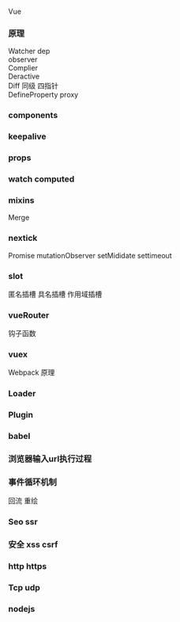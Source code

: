 Vue
### 原理
Watcher dep  
observer  
Complier  
Deractive  
Diff 同级 四指针  
DefineProperty proxy  


### components

### keepalive

### props

### watch computed

### mixins 
Merge   

### nextick
Promise mutationObserver setMididate settimeout  

### slot
匿名插槽 具名插槽 作用域插槽  

### vueRouter
钩子函数  

### vuex


Webpack
原理

### Loader

### Plugin

### babel

### 浏览器输入url执行过程  

### 事件循环机制   
回流 重绘  

### Seo ssr

### 安全 xss csrf


### http https

### Tcp udp

### nodejs  


